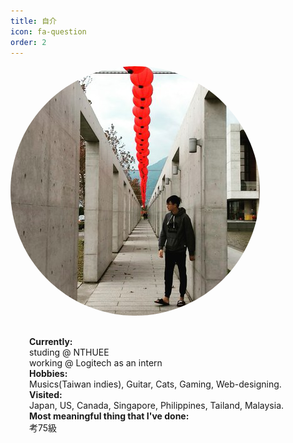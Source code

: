 ```yaml
---
title: 自介
icon: fa-question
order: 2
---
```


<script type="text/javascript" src="assets/js/gem-download-count.js" defer></script>

<div class="row">
  <div class="5u 12u$(mobile)">
    <div class="item" style="box-shadow: none;">
        <a  class="image fit">
        <img style="border-radius: 500px; max-height: 400px; max-width: 400px; margin: auto;" src="assets/images/avatar.jpg" alt="Logo of EashSheet" />
        </a>
    </div>
  </div>
  <div class="7u 12u$(mobile)">
    <div class="item" style="box-shadow: none;">
        <p style="text-align: left; padding: 30px; margin: 0px;">
          <b>Currently:</b><br>
          studing @ NTHUEE<br>
          working @ Logitech as an intern<br>
          <b>Hobbies:</b><br>
          Musics(Taiwan indies), Guitar, Cats, Gaming, Web-designing.<br>
          <b>Visited:</b><br>
          Japan, US, Canada, Singapore, Philippines, Tailand, Malaysia.<br>
          <b>Most meaningful thing that I've done:</b><br>
          考75級
          <br>
        </p>
    </div>
  </div>
</div>

<!-- Html Elements for Search
<div id="search-container">
    <span class="icon fa-search">搜尋文章</span>
    <input type="text" id="search-input" placeholder="" style="background: rgba(255,255,255,0.75); border-radius: 0.35em; box-shadow: inset 0 0.1em 0.1em 0 rgba(0,0,0,0.05); border: solid 1px rgba(0,0,0,0.15)">
    <ul id="results-container" style="padding-top: 20px; margin-bottom: 0px;"></ul>
</div>
        
<!-- Script pointing to search-script.js -->
<script src="assets\js\search.js" type="text/javascript"></script>
        
<!-- Configuration -->
<script>
    SimpleJekyllSearch({
        searchInput: document.getElementById('search-input'),
        resultsContainer: document.getElementById('results-container'),
        searchResultTemplate: '<li><div class="row" style="margin-top: 10px;"><div class="7u 12u$(mobile)" style="text-align: left;"><h4 style="display: inline;"><a href="{url}">[{category}] {title}</a></h4><p style="margin: 0px;display: inline;padding-left: 10px;">{date}</p></div><div class="5u 12u$(mobile)" style="text-align: left;"><p style="margin: 0px; padding-top: 5px;">{subtitle}</p></div></div></li>',
        json: 'search.json'
    })
</script> 